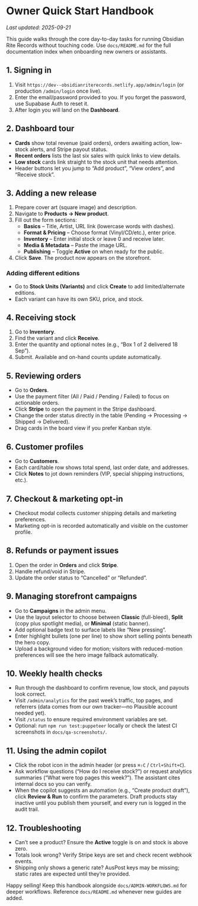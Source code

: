 # Owner Quick Start Handbook

_Last updated: 2025-09-21_

This guide walks through the core day-to-day tasks for running Obsidian Rite Records without touching code. Use `docs/README.md` for the full documentation index when onboarding new owners or assistants.

## 1. Signing in
1. Visit `https://dev--obsidianriterecords.netlify.app/admin/login` (or production `/admin/login` once live).
2. Enter the email/password provided to you. If you forget the password, use Supabase Auth to reset it.
3. After login you will land on the **Dashboard**.

## 2. Dashboard tour
- **Cards** show total revenue (paid orders), orders awaiting action, low-stock alerts, and Stripe payout status.
- **Recent orders** lists the last six sales with quick links to view details.
- **Low stock** cards link straight to the stock unit that needs attention.
- Header buttons let you jump to “Add product”, “View orders”, and “Receive stock”.

## 3. Adding a new release
1. Prepare cover art (square image) and description.
2. Navigate to **Products → New product**.
3. Fill out the form sections:
   - **Basics** – Title, Artist, URL link (lowercase words with dashes).
   - **Format & Pricing** – Choose format (Vinyl/CD/etc.), enter price.
   - **Inventory** – Enter initial stock or leave 0 and receive later.
   - **Media & Metadata** – Paste the image URL.
   - **Publishing** – Toggle **Active** on when ready for the public.
4. Click **Save**. The product now appears on the storefront.

### Adding different editions
- Go to **Stock Units (Variants)** and click **Create** to add limited/alternate editions.
- Each variant can have its own SKU, price, and stock.

## 4. Receiving stock
1. Go to **Inventory**.
2. Find the variant and click **Receive**.
3. Enter the quantity and optional notes (e.g., “Box 1 of 2 delivered 18 Sep”).
4. Submit. Available and on-hand counts update automatically.

## 5. Reviewing orders
- Go to **Orders**.
- Use the payment filter (All / Paid / Pending / Failed) to focus on actionable orders.
- Click **Stripe** to open the payment in the Stripe dashboard.
- Change the order status directly in the table (Pending → Processing → Shipped → Delivered).
- Drag cards in the board view if you prefer Kanban style.

## 6. Customer profiles
- Go to **Customers**.
- Each card/table row shows total spend, last order date, and addresses.
- Click **Notes** to jot down reminders (VIP, special shipping instructions, etc.).

## 7. Checkout & marketing opt-in
- Checkout modal collects customer shipping details and marketing preferences.
- Marketing opt-in is recorded automatically and visible on the customer profile.

## 8. Refunds or payment issues
1. Open the order in **Orders** and click **Stripe**.
2. Handle refund/void in Stripe.
3. Update the order status to “Cancelled” or “Refunded”.

## 9. Managing storefront campaigns
- Go to **Campaigns** in the admin menu.
- Use the layout selector to choose between **Classic** (full-bleed), **Split** (copy plus spotlight media), or **Minimal** (static banner).
- Add optional badge text to surface labels like “New pressing”.
- Enter highlight bullets (one per line) to show short selling points beneath the hero copy.
- Upload a background video for motion; visitors with reduced-motion preferences will see the hero image fallback automatically.

## 10. Weekly health checks
- Run through the dashboard to confirm revenue, low stock, and payouts look correct.
- Visit `/admin/analytics` for the past week’s traffic, top pages, and referrers (data comes from our own tracker—no Plausible account needed yet).
- Visit `/status` to ensure required environment variables are set.
- Optional: run `npm run test:puppeteer` locally or check the latest CI screenshots in `docs/qa-screenshots/`.

## 11. Using the admin copilot
- Click the robot icon in the admin header (or press `⌘⇧C` / `Ctrl+Shift+C`).
- Ask workflow questions (“How do I receive stock?”) or request analytics summaries (“What were top pages this week?”). The assistant cites internal docs so you can verify.
- When the copilot suggests an automation (e.g., “Create product draft”), click **Review & Run** to confirm the parameters. Draft products stay inactive until you publish them yourself, and every run is logged in the audit trail.

## 12. Troubleshooting
- Can’t see a product? Ensure the **Active** toggle is on and stock is above zero.
- Totals look wrong? Verify Stripe keys are set and check recent webhook events.
- Shipping only shows a generic rate? AusPost keys may be missing; static rates are expected until they’re provided.

Happy selling! Keep this handbook alongside `docs/ADMIN-WORKFLOWS.md` for deeper workflows. Reference `docs/README.md` whenever new guides are added.
